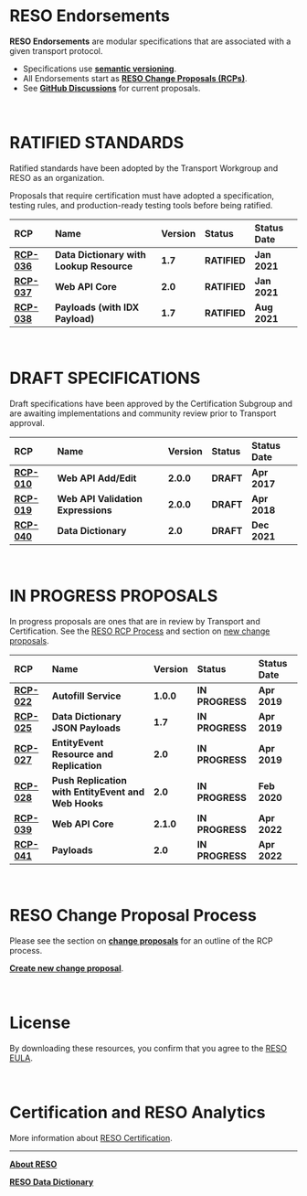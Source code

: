 # RESO Endorsements
**RESO Endorsements** are modular specifications that are associated with a given transport protocol.

* Specifications use [**semantic versioning**](https://semver.org/).
* All Endorsements start as [**RESO Change Proposals (RCPs)**](./reso-rcp-process.md#reso-change-proposal-rcp-process). 
* See [**GitHub Discussions**](https://github.com/RESOStandards/transport/discussions) for current proposals.

<br />

# RATIFIED STANDARDS
Ratified standards have been adopted by the Transport Workgroup and RESO as an organization.

Proposals that require certification must have adopted a specification, testing rules, and production-ready testing tools before being ratified.

| RCP | Name | Version | Status | Status Date |
| :-- | :-- | :-- | :-- | :-- |
| [**RCP-036**](./data-dictionary.md) | **Data Dictionary with Lookup Resource** | **1.7** | **RATIFIED** | **Jan 2021** |
| [**RCP-037**](./web-api-core.md) | **Web API Core** | **2.0** | **RATIFIED** | **Jan 2021** |
| [**RCP-038**](./payloads.md) | **Payloads (with IDX Payload)** | **1.7** | **RATIFIED** | **Aug 2021** |

<br />

# DRAFT SPECIFICATIONS
Draft specifications have been approved by the Certification Subgroup and are awaiting implementations and community review prior to Transport approval.

| RCP | Name | Version | Status | Status Date |
| :-- | :-- | :-- | :-- | :-- |
| [**RCP-010**](https://github.com/RESOStandards/transport/blob/rcp-010-updated-draft-specification/web-api-add-edit.md) | **Web API Add/Edit** | **2.0.0** | **DRAFT** | **Apr 2017** |
| [**RCP-019**](./web-api-validation-expression.md) | **Web API Validation Expressions** | **2.0.0** | **DRAFT** | **Apr 2018** |
| [**RCP-040**](https://github.com/RESOStandards/transport/blob/rcp-040-data-dictionary-2.0-endorsement-major-dd-1.7/data-dictionary.md) | **Data Dictionary** | **2.0** | **DRAFT** | **Dec 2021** |

<br />

# IN PROGRESS PROPOSALS

In progress proposals are ones that are in review by Transport and Certification. See the [RESO RCP Process](./reso-rcp-process.md) and section on [new change proposals](./reso-rcp-process.md#new-change-proposals).

| RCP | Name | Version | Status | Status Date |
| :-- | :-- | :-- | :-- | :-- |
| [**RCP-022**](https://github.com/RESOStandards/transport/blob/43-migrate-rcp-022-from-confluence/autofill-service.md) | **Autofill Service** | **1.0.0** | **IN PROGRESS** | **Apr 2019** |
| [**RCP-025**](https://github.com/RESOStandards/transport/blob/44-migrate-rcp-025-from-confluence/dd-json-payloads.md) | **Data Dictionary JSON Payloads** | **1.7** | **IN PROGRESS** | **Apr 2019** |
| [**RCP-027**](https://github.com/RESOStandards/transport/blob/45-migrate-rcp-027-from-confluence/entity-events.md) | **EntityEvent Resource and Replication** | **2.0** | **IN PROGRESS** | **Apr 2019** |
| [**RCP-028**](https://github.com/RESOStandards/transport/blob/46-migrate-rcp-028-from-confluence/web-hooks-push.md) | **Push Replication with EntityEvent and Web Hooks** | **2.0** | **IN PROGRESS** | **Feb 2020** |
| [**RCP-039**](https://github.com/RESOStandards/transport/blob/22-web-api-core-210-specification/web-api-core.md) | **Web API Core** | **2.1.0** | **IN PROGRESS** | **Apr 2022** |
| [**RCP-041**](https://github.com/RESOStandards/transport/blob/23-payloads-20-specification/payloads.md) | **Payloads** | **2.0** | **IN PROGRESS** | **Apr 2022** |

<br />

# RESO Change Proposal Process
Please see the section on [**change proposals**](./reso-rcp-process.md#reso-change-proposal-rcp-process) for an outline of the RCP process.

[**Create new change proposal**](./reso-rcp-process.md#new-change-proposals).

<br />

# License
By downloading these resources, you confirm that you agree to the [RESO EULA](http://reso.org/eula).

<br />

# Certification and RESO Analytics
More information about [RESO Certification](./certification-reso-analytics.md).

---

[**About RESO**](https://reso.org)

[**RESO Data Dictionary**](https://ddwiki.reso.org)

